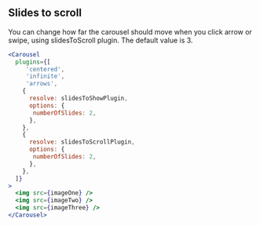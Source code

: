 ## Slides to scroll
You can change how far the carousel should move when you click arrow or swipe, using slidesToScroll plugin. The default value is 3.
```jsx render
<Carousel
  plugins={[
     'centered',
     'infinite',
     'arrows',
    {
      resolve: slidesToShowPlugin,
      options: {
       numberOfSlides: 2,
      },
    },
    {
      resolve: slidesToScrollPlugin,
      options: {
       numberOfSlides: 2,
      },
    },
  ]}   
>
  <img src={imageOne} />
  <img src={imageTwo} />
  <img src={imageThree} />
</Carousel>
```
